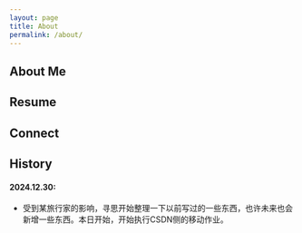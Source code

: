 ```yaml
---
layout: page
title: About
permalink: /about/
---
```




About Me 
---

Resume
---

Connect
---

History
---
#### 2024.12.30:
  - 受到某旅行家的影响，寻思开始整理一下以前写过的一些东西，也许未来也会新增一些东西。本日开始，开始执行CSDN侧的移动作业。

<!-- 
This is the base Jekyll theme. You can find out more info about customizing your Jekyll theme, as well as basic Jekyll usage documentation at [jekyllrb.com](https://jekyllrb.com/)

You can find the source code for Minima at GitHub:
[jekyll][jekyll-organization] /
[minima](https://github.com/jekyll/minima)

You can find the source code for Jekyll at GitHub:
[jekyll][jekyll-organization] /
[jekyll](https://github.com/jekyll/jekyll)


[jekyll-organization]: https://github.com/jekyll -->
